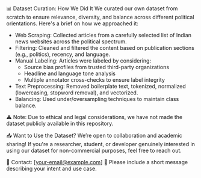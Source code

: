 📊 Dataset Curation: How We Did It
We curated our own dataset from scratch to ensure relevance, diversity, and balance across different political orientations. Here's a brief on how we approached it:

- Web Scraping: Collected articles from a carefully selected list of Indian news websites across the political spectrum.
- Filtering: Cleaned and filtered the content based on publication sections (e.g., politics), recency, and language.
- Manual Labeling: Articles were labeled by considering:
  - Source bias profiles from trusted third-party organizations
  - Headline and language tone analysis
  - Multiple annotator cross-checks to ensure label integrity
- Text Preprocessing: Removed boilerplate text, tokenized, normalized (lowercasing, stopword removal), and vectorized.
- Balancing: Used under/oversampling techniques to maintain class balance.

⚠️ Note: Due to ethical and legal considerations, we have not made the dataset publicly available in this repository.

📥 Want to Use the Dataset?
We’re open to collaboration and academic sharing!
If you're a researcher, student, or developer genuinely interested in using our dataset for non-commercial purposes, feel free to reach out.

📧 Contact: [your-email@example.com]
📄 Please include a short message describing your intent and use case.
